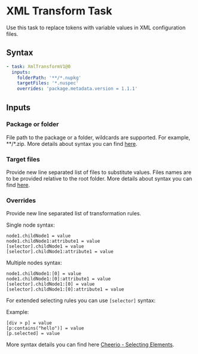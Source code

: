 # XML Transform Task
Use this task to replace tokens with variable values in XML configuration files.

## Syntax
```yml
- task: XmlTransformV1@0
  inputs:
    folderPath: '**/*.nupkg'
    targetFiles: '*.nuspec'
    overrides: 'package.metadata.version = 1.1.1' 
```

## Inputs
### Package or folder
File path to the package or a folder, wildcards are supported. 
For example, **/*.zip. More details about syntax you can find [here](https://github.com/isaacs/node-glob#comparison-to-other-javascript-glob-implementations). 

### Target files
Provide new line separated list of files to substitute values. 
Files names are to be provided relative to the root folder.
More details about syntax you can find [here](https://github.com/isaacs/node-glob#comparison-to-other-javascript-glob-implementations). 

### Overrides
Provide new line separated list of transformation rules.

Single node syntax:
```
node1.childNode1 = value
node1.childNode1:attribute1 = value
[selector].childNode1 = value
[selector].childNode1:attribute1 = value

```

Multiple nodes syntax:
```
node1.childNode1:[0] = value
node1.childNode1:[0]:attribute1 = value
[selector].childNode1:[0] = value
[selector].childNode1:[0]:attribute1 = value
```

For extended selecting rules you can use `[selector]` syntax:

Example:
```
[div > p] = value
[p:contains("hello")] = value
[p.selected] = value
```
More syntax details you can find here [Cheerio - Selecting Elements](https://cheerio.js.org/docs/basics/selecting). 
